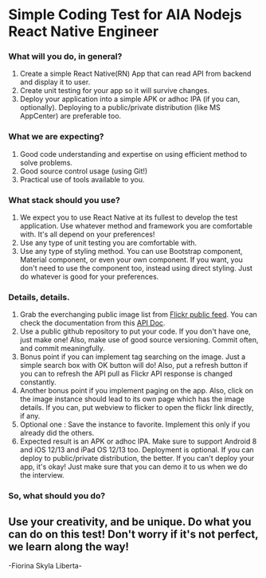 # Simple Coding Test for AIA Nodejs React Native Engineer

### What will you do, in general?

1. Create a simple React Native(RN) App that can read API from backend and display it to user.
2. Create unit testing for your app so it will survive changes.
3. Deploy your application into a simple APK or adhoc IPA (if you can, optionally). 
   Deploying to a public/private distribution (like MS AppCenter) are preferable too.

### What we are expecting?

1. Good code understanding and expertise on using efficient method to solve problems.
2. Good source control usage (using Git!)
3. Practical use of tools available to you.

### What stack should you use?

1. We expect you to use React Native at its fullest to develop the test application.
   Use whatever method and framework you are comfortable with. It's all depend on your preferences!
2. Use any type of unit testing you are comfortable with.
3. Use any type of styling method. You can use Bootstrap component, Material component, or even your own component. 
   If you want, you don't need to use the component too, instead using direct styling. Just do whatever is good for your preferences.

### Details, details.

1. Grab the everchanging public image list from [Flickr public feed](https://api.flickr.com/services/feeds/photos_public.gne). 
   You can check the documentation from this [API Doc](http://www.flickr.com/services/feeds/).
2. Use a public github repository to put your code. If you don't have one, just make one! Also, make use of good source versioning. 
   Commit often, and commit meaningfully.
3. Bonus point if you can implement tag searching on the image. Just a simple search box with OK button will do!
   Also, put a refresh button if you can to refresh the API pull as Flickr API response is changed constantly.
4. Another bonus point if you implement paging on the app. Also, click on the image instance should lead to its own page which has
   the image details. If you can, put webview to flicker to open the flickr link directly, if any.
5. Optional one : Save the instance to favorite. Implement this only if you already did the others.
6. Expected result is an APK or adhoc IPA. Make sure to support Android 8 and iOS 12/13 and iPad OS 12/13 too.
   Deployment is optional. If you can deploy to public/private distribution, the better.
   If you can't deploy your app, it's okay! Just make sure that you can demo it to us when we do the interview.

### So, what should you do?

## Use your creativity, and be unique. Do what you can do on this test! Don't worry if it's not perfect, we learn along the way!

-Fiorina Skyla Liberta-
